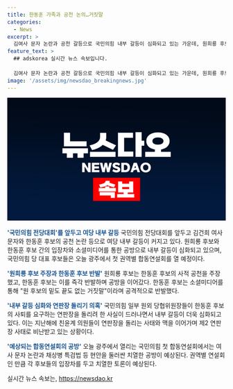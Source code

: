 ```yaml
---
title: 한동훈 가족과 공천 논의…거짓말
categories:
  - News
excerpt: >
  김여사 문자 논란과 공천 갈등으로 국민의힘 내부 갈등이 심화되고 있는 가운데, 원희룡 후보와 한동훈 후보 간의 공방이 고조되고 있습니다. 전당대회를 앞둔 후보들은 오늘 첫 합동연설회를 개최하며 뜨거운 갈등이 예상됩니다. 특히 여사 문자 논란과 채상병 특검법 등 현안을 놓고 치열한 대치가 예상됩니다.
feature_text: >
  ## adskorea 실시간 뉴스 속보입니다.

  김여사 문자 논란과 공천 갈등으로 국민의힘 내부 갈등이 심화되고 있는 가운데, 원희룡 후보와 한동훈 후보 간의 공방이 고조되고 있습니다. 전당대회를 앞둔 후보들은 오늘 첫 합동연설회를 개최하며 뜨거운 갈등이 예상됩니다. 특히 여사 문자 논란과 채상병 특검법 등 현안을 놓고 치열한 대치가 예상됩니다.
image: '/assets/img/newsdao_breakingnews.jpg'
---
```


<p><img src="/assets/img/newsdao_breakingnews.jpg" alt="adskorea 속보" /></p>

<p><b><span style="color: #1a5490;">'국민의힘 전당대회'를 앞두고 여당 내부 갈등</span></b>
국민의힘 전당대회를 앞두고 김건희 여사 문자와 한동훈 후보의 공천 논란 등으로 여당 내부 갈등이 커지고 있다. 원희룡 후보와 한동훈 후보 간의 입장차와 소셜미디어를 통한 공방으로 내부 갈등이 심화되고 있으며, 국민의힘 당 대표 후보들은 오늘 광주에서 첫 권역별 합동연설회를 열 예정이다. </p>

<p><b><span style="color: #1a5490;">'원희룡 후보 주장과 한동훈 후보 반발'</span></b>
원희룡 후보는 한동훈 후보의 사적 공천을 주장했고, 한동훈 후보는 이를 즉각 반발하며 공방을 이어갔다. 한동훈 후보는 소셜미디어를 통해 "원 후보의 밑도 끝도 없는 거짓말"이라며 공격적으로 반발했다.</p>

<p><b><span style="color: #1a5490;">'내부 갈등 심화와 연판장 돌리기 의혹'</span></b>
국민의힘 일부 원외 당협위원장들이 한동훈 후보의 사퇴를 요구하는 연판장을 돌리려 한 사실이 드러나면서 내부 갈등이 더욱 심화되고 있다. 이는 지난해에 친윤계 의원들이 연판장을 돌리는 사태와 맥을 이어가며 제2 연판장 사태로 비난받고 있는 상황이다.</p>

<p><b><span style="color: #1a5490;">'예상되는 합동연설회의 공방'</span></b>
오늘 광주에서 열리는 국민의힘 첫 합동연설회에서는 여사 문자 논란과 채상병 특검법 등 현안을 둘러싼 치열한 공방이 예상된다. 권역별 연설회인 만큼 각 후보들의 입장차를 두고 치열한 토론이 예상된다.</p>
실시간 뉴스 속보는, <a href="https://newsdao.kr" rel="dofollow">https://newsdao.kr</a>


